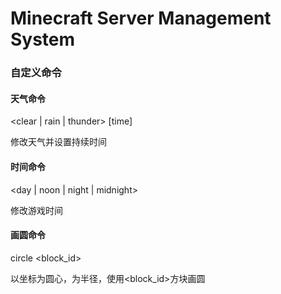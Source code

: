 # Minecraft Server Management System

### 自定义命令

#### 天气命令

<clear | rain | thunder> [time]

修改天气并设置持续时间

#### 时间命令

<day | noon | night | midnight>

修改游戏时间

#### 画圆命令

circle <x y z> <r> <block_id>

以坐标<x y z>为圆心，<r>为半径，使用<block_id>方块画圆